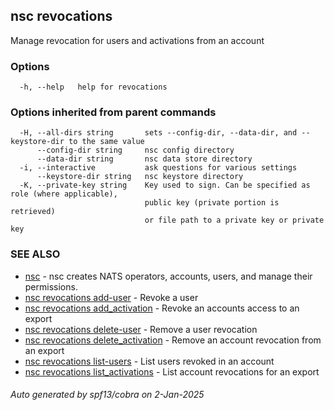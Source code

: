 ## nsc revocations

Manage revocation for users and activations from an account

### Options

```
  -h, --help   help for revocations
```

### Options inherited from parent commands

```
  -H, --all-dirs string       sets --config-dir, --data-dir, and --keystore-dir to the same value
      --config-dir string     nsc config directory
      --data-dir string       nsc data store directory
  -i, --interactive           ask questions for various settings
      --keystore-dir string   nsc keystore directory
  -K, --private-key string    Key used to sign. Can be specified as role (where applicable),
                              public key (private portion is retrieved)
                              or file path to a private key or private key 
```

### SEE ALSO

* [nsc](nsc.md)	 - nsc creates NATS operators, accounts, users, and manage their permissions.
* [nsc revocations add-user](nsc_revocations_add-user.md)	 - Revoke a user
* [nsc revocations add_activation](nsc_revocations_add_activation.md)	 - Revoke an accounts access to an export
* [nsc revocations delete-user](nsc_revocations_delete-user.md)	 - Remove a user revocation
* [nsc revocations delete_activation](nsc_revocations_delete_activation.md)	 - Remove an account revocation from an export
* [nsc revocations list-users](nsc_revocations_list-users.md)	 - List users revoked in an account
* [nsc revocations list_activations](nsc_revocations_list_activations.md)	 - List account revocations for an export

###### Auto generated by spf13/cobra on 2-Jan-2025
